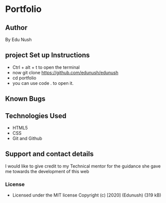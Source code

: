 # Portfolio

## Author
By Edu Nush
## project Set up Instructions
* Ctrl + alt + t to open the terminal
* now git clone https://github.com/edunush/edunush
* cd portfolio
* you can use code . to open it.
## Known Bugs
## Technologies Used
* HTML5
* CSS
* Git and Github
## Support and contact details
I would like to give credit to my Technical mentor for the guidance she gave me towards the development of this web
### License
* Licensed under the MIT license
Copyright (c) [2020] (Edunush)
(319 kB)
